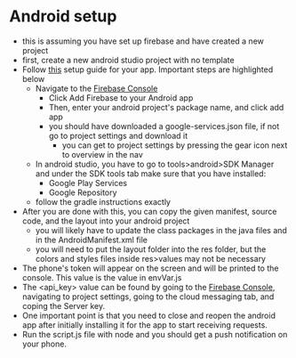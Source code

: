 # Android setup
- this is assuming you have set up firebase and have created a new project
- first, create a new android studio project with no template
- Follow [this](https://firebase.google.com/docs/android/setup) setup guide for your app. Important steps are highlighted below
  - Navigate to the [Firebase Console](https://console.firebase.google.com)
    - Click Add Firebase to your Android app
    - Then, enter your android project's package name, and click add app
    - you should have downloaded a google-services.json file, if not go to project settings and download it
      - you can get to project settings by pressing the gear icon next to overview in the nav
  - In android studio, you have to go to tools>android>SDK Manager and under the SDK tools tab make sure that you have installed:
    - Google Play Services
    - Google Repository
  - follow the gradle instructions exactly
- After you are done with this, you can copy the given manifest, source code, and the layout into your android project
  - you will likely have to update the class packages in the java files and in the AndroidManifest.xml file
  - you will need to put the layout folder into the res folder, but the colors and styles files inside res>values may not be necessary
- The phone's token will appear on the screen and will be printed to the console. This value is the <devices> value in envVar.js
- The <api_key> value can be found by going to the [Firebase Console](https://console.firebase.google.com), navigating to project settings, going to the cloud messaging tab, and coping the Server key.
- One important point is that you need to close and reopen the android app after initially installing it for the app to start receiving requests.
- Run the script.js file with node and you should get a push notification on your phone.
